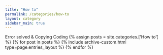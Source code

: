 ```yaml
---
title: "How to"
permalink: /categories/how-to
layout: category
sidebar_main: true
---
```


Error solved & Copying Coding
{% assign posts = site.categories.['How to'] %}
{% for post in posts %} {% include archive-custom.html type=page.entries_layout %} {% endfor %}
